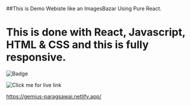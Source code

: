 ##This is Demo Webiste like an ImagesBazar Using Pure React. 

# This is done with React, Javascript, HTML & CSS and this is fully responsive.



![Badge](https://img.shields.io/badge/REACT-FULLY%20RESPONSIVE-lightgrey)

![Click me for live link](https://gemius-paragsawai.netlify.app/)

https://gemius-paragsawai.netlify.app/
